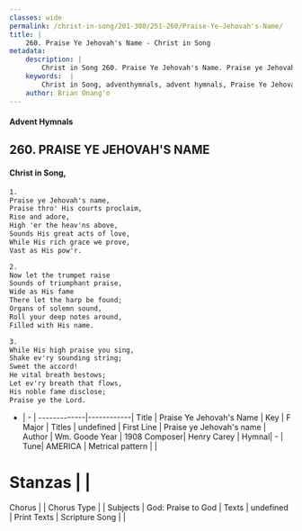 ```yaml
---
classes: wide
permalink: /christ-in-song/201-300/251-260/Praise-Ye-Jehovah's-Name/
title: |
    260. Praise Ye Jehovah's Name - Christ in Song
metadata:
    description: |
        Christ in Song 260. Praise Ye Jehovah's Name. Praise ye Jehovah's name, Praise thro' His courts proclaim, Rise and adore, High 'er the heav'ns above, Sounds His great acts of love, While His rich grace we prove, Vast as His pow'r.
    keywords:  |
        Christ in Song, adventhymnals, advent hymnals, Praise Ye Jehovah's Name, Praise ye Jehovah's name. 
    author: Brian Onang'o
---
```


#### Advent Hymnals
## 260. PRAISE YE JEHOVAH'S NAME
####  Christ in Song,

```txt
1.
Praise ye Jehovah's name,
Praise thro' His courts proclaim,
Rise and adore,
High 'er the heav'ns above,
Sounds His great acts of love,
While His rich grace we prove,
Vast as His pow'r.

2.
Now let the trumpet raise
Sounds of triumphant praise,
Wide as His fame
There let the harp be found;
Organs of solemn sound,
Roll your deep notes around,
Filled with His name.

3.
While His high praise you sing,
Shake ev'ry sounding string;
Sweet the accord!
He vital breath bestows;
Let ev'ry breath that flows,
His noble fame disclose;
Praise ye the Lord.

```

- |   -  |
-------------|------------|
Title | Praise Ye Jehovah's Name |
Key | F Major |
Titles | undefined |
First Line | Praise ye Jehovah's name |
Author | Wm. Goode
Year | 1908
Composer| Henry Carey |
Hymnal|  - |
Tune| AMERICA |
Metrical pattern | |
# Stanzas |  |
Chorus |  |
Chorus Type |  |
Subjects | God: Praise to God |
Texts | undefined |
Print Texts | 
Scripture Song |  |
    
